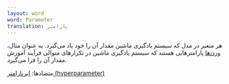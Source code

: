 ```yaml
---
layout: word
word: Parameter
translation: پارامتر
---
```


هر متغیر در مدل که سیستم یادگیری ماشین مقدار آن را خود یاد می‌گیرد. به عنوان مثال، [وزن‌ها](/W/weight) پارامترهایی هستند که سیستم یادگیری ماشین در تکرارهای متوالی فرآیند آموزش مقدار آن را فرا می‌گیرد.

متضادها: [ابرپارامتر (hyperparameter](/H/hyperparameter)[)](/H/hyperparameter)
